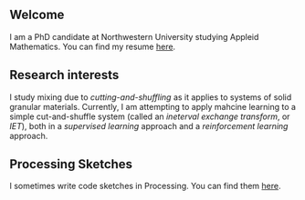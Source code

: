 ## Welcome

I am a PhD candidate at Northwestern University studying Appleid Mathematics. You can find my resume [here](ThomasLynn_resume_2.pdf).

## Research interests

I study mixing due to *cutting-and-shuffling* as it applies to systems of solid granular materials. Currently, I am attempting to apply mahcine learning to a simple cut-and-shuffle system (called an *ineterval exchange transform*, or *IET*), both in a *supervised learning* approach and a *reinforcement learning* approach.

## Processing Sketches

I sometimes write code sketches in Processing. You can find them [here](sketches).
